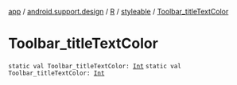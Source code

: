 [app](../../../index.md) / [android.support.design](../../index.md) / [R](../index.md) / [styleable](index.md) / [Toolbar_titleTextColor](./-toolbar_title-text-color.md)

# Toolbar_titleTextColor

`static val Toolbar_titleTextColor: `[`Int`](https://kotlinlang.org/api/latest/jvm/stdlib/kotlin/-int/index.html)
`static val Toolbar_titleTextColor: `[`Int`](https://kotlinlang.org/api/latest/jvm/stdlib/kotlin/-int/index.html)